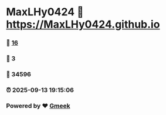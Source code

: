 # MaxLHy0424 :link: https://MaxLHy0424.github.io 
### :page_facing_up: [16](https://MaxLHy0424.github.io/tag.html) 
### :speech_balloon: 3 
### :hibiscus: 34596 
### :alarm_clock: 2025-09-13 19:15:06 
### Powered by :heart: [Gmeek](https://github.com/Meekdai/Gmeek)

